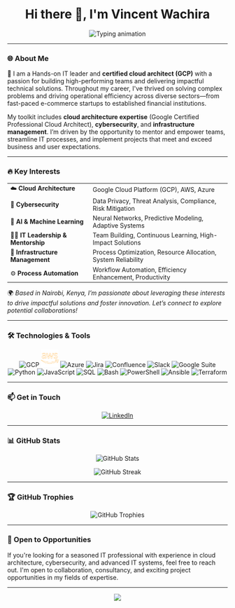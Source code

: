 <h1 align="center">Hi there 👋, I'm Vincent Wachira</h1>

<p align="center">
  <img src="https://readme-typing-svg.herokuapp.com?font=Roboto&size=25&color=3C76A1&center=true&vCenter=true&lines=Experienced+IT+Professional;Cloud+Architect+and+Consultant;CyberSecurity+Enthusisast;Process+Automation;CI-CD+Pipelines;" alt="Typing animation">
</p>

---

### 🌐 About Me

<p>
   👋 I am a Hands-on IT leader and <strong>certified cloud architect (GCP)</strong> with a passion for building high-performing teams and delivering impactful technical solutions. Throughout my career, I've thrived on solving complex problems and driving operational efficiency across diverse sectors—from fast-paced e-commerce startups to established financial institutions.
</p>

<p>
   My toolkit includes <strong>cloud architecture expertise</strong> (Google Certified Professional Cloud Architect), <strong>cybersecurity</strong>, and <strong>infrastructure management</strong>. I’m driven by the opportunity to mentor and empower teams, streamline IT processes, and implement projects that meet and exceed business and user expectations.
</p>


---

### 🔥 Key Interests

<table>
   <tr>
      <td>☁️ <strong>Cloud Architecture</strong></td>
      <td>Google Cloud Platform (GCP), AWS, Azure</td>
   </tr>
   <tr>
      <td>🔐 <strong>Cybersecurity</strong></td>
      <td>Data Privacy, Threat Analysis, Compliance, Risk Mitigation</td>
   </tr>
   <tr>
      <td>🧠 <strong>AI & Machine Learning</strong></td>
      <td>Neural Networks, Predictive Modeling, Adaptive Systems</td>
   </tr>
   <tr>
      <td>👨‍💼 <strong>IT Leadership & Mentorship</strong></td>
      <td>Team Building, Continuous Learning, High-Impact Solutions</td>
   </tr>
   <tr>
      <td>🔧 <strong>Infrastructure Management</strong></td>
      <td>Process Optimization, Resource Allocation, System Reliability</td>
   </tr>
   <tr>
      <td>⚙️ <strong>Process Automation</strong></td>
      <td>Workflow Automation, Efficiency Enhancement, Productivity</td>
   </tr>
</table>

<p>🌍 <em>Based in Nairobi, Kenya, I’m passionate about leveraging these interests to drive impactful solutions and foster innovation. Let’s connect to explore potential collaborations!</em></p>


---

### 🛠️ Technologies & Tools

<p align="center">
  <!-- Cloud Providers -->
  <img src="https://cdn.jsdelivr.net/gh/devicons/devicon/icons/googlecloud/googlecloud-original.svg" alt="GCP" width="40" height="40"/>
  <img src="https://github.com/devicons/devicon/blob/v2.16.0/icons/amazonwebservices/amazonwebservices-line-wordmark.svg" alt="AWS" width="40" height="40"/>
  <img src="https://cdn.jsdelivr.net/gh/devicons/devicon/icons/azure/azure-original.svg" alt="Azure" width="40" height="40"/>
  
  <!-- Collaboration Tools -->
  <img src="https://cdn.jsdelivr.net/gh/devicons/devicon/icons/jira/jira-original.svg" alt="Jira" width="40" height="40"/>
  <img src="https://cdn.jsdelivr.net/gh/devicons/devicon/icons/confluence/confluence-original.svg" alt="Confluence" width="40" height="40"/>
  <img src="https://cdn.jsdelivr.net/gh/devicons/devicon/icons/slack/slack-original.svg" alt="Slack" width="40" height="40"/>
  
  <!-- Office Tools -->
  <img src="https://cdn.jsdelivr.net/gh/devicons/devicon/icons/google/google-original.svg" alt="Google Suite" width="40" height="40"/>

  <!-- Development Tools -->
  <img src="https://cdn.jsdelivr.net/gh/devicons/devicon/icons/python/python-original.svg" alt="Python" width="40" height="40"/>
  <img src="https://cdn.jsdelivr.net/gh/devicons/devicon/icons/javascript/javascript-original.svg" alt="JavaScript" width="40" height="40"/>
  <img src="https://cdn.jsdelivr.net/gh/devicons/devicon/icons/mysql/mysql-original.svg" alt="SQL" width="40" height="40"/>
  <img src="https://cdn.jsdelivr.net/gh/devicons/devicon/icons/bash/bash-original.svg" alt="Bash" width="40" height="40"/>
  <img src="https://cdn.jsdelivr.net/gh/devicons/devicon/icons/powershell/powershell-original.svg" alt="PowerShell" width="40" height="40"/>

  <!-- Infrastructure & Automation -->
  <img src="https://cdn.jsdelivr.net/gh/devicons/devicon/icons/ansible/ansible-original.svg" alt="Ansible" width="40" height="40"/>
  <img src="https://cdn.jsdelivr.net/gh/devicons/devicon/icons/terraform/terraform-original.svg" alt="Terraform" width="40" height="40"/>
</p>


---

### 📫 Get in Touch

<p align="center">
  <a href="https://www.linkedin.com/in/vincentwachira/" target="_blank"><img src="https://img.shields.io/badge/LinkedIn-%230077B5.svg?&style=for-the-badge&logo=linkedin&logoColor=white" alt="LinkedIn"></a>
</p>

---

### 📊 GitHub Stats

<p align="center">
  <img src="https://github-readme-stats.vercel.app/api?username=VinceBiggz&show_icons=true&theme=radical" alt="GitHub Stats">
</p>
<p align="center">
  <img src="https://github-readme-streak-stats.herokuapp.com/?user=VinceBiggz&theme=radical" alt="GitHub Streak">
</p>

---

### 🏆 GitHub Trophies

<p align="center">
  <img src="https://github-profile-trophy.vercel.app/?username=VinceBiggz&theme=onedark&row=1&column=6" alt="GitHub Trophies">
</p>

---

### 💼 Open to Opportunities
<p>
  If you're looking for a seasoned IT professional with experience in cloud architecture, cybersecurity, and advanced IT systems, feel free to reach out. I'm open to collaboration, consultancy, and exciting project opportunities in my fields of expertise.
</p>

---

<p align="center">
  <img src="https://img.shields.io/badge/Made%20with-Markdown%20&%20HTML-blueviolet?style=flat-square">
</p>
